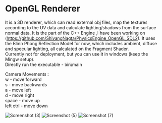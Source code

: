 # OpenGL Renderer
It is a 3D renderer, which can read external obj files, map the textures according to the UV data and calculate lighting/shadows from the surface normal data. It is the part of the C++ Engine ,I have been working on (https://github.com/ShivangNagta/PhysicsEngine_OpenGL_SDL2). It uses the Blinn Phong Reflection Model for now, which includes ambient, diffuse and specular lighting, all calculated on the Fragment Shader. <br/>
Currently not for deployment, but you can use it in windows (keep the Mingw setup). <br/>
Directly run the executable - bin\main  <br/>

Camera Movements : <br/>
w - move forward  <br/>
s - move backwards <br/>
a - move left <br/>
d - move right <br/>
space - move up <br/>
left ctrl - move down <br/>

![Screenshot (3)](https://github.com/user-attachments/assets/987a7681-30ab-41a2-a671-5bca3411ba60)
![Screenshot (5)](https://github.com/user-attachments/assets/5f3d33ac-ddef-4ed8-811a-349e184a9335)
![Screenshot (7)](https://github.com/user-attachments/assets/7d259c2e-6efd-4832-b355-ce3b6aaf611f)
